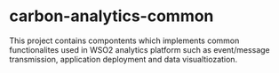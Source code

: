 # carbon-analytics-common

This project contains compontents which implements common functionalites used in WSO2 analytics platform such as event/message transmission, application deployment and data visualtiozation.
